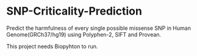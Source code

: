 # SNP-Criticality-Prediction
Predict the harmfulness of every single possible missense SNP in Human Genome(GRCh37/hg19) using Polyphen-2, SIFT and Provean.

This project needs Biopyhton to run.
